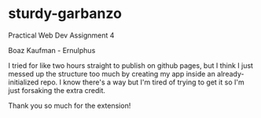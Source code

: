 # sturdy-garbanzo
Practical Web Dev Assignment 4

Boaz Kaufman - Ernulphus

I tried for like two hours straight to publish on github pages, but I think I just messed up the structure too much by creating my app inside an already-initialized repo. I know there's a way but I'm tired of trying to get it so I'm just forsaking the extra credit.

Thank you so much for the extension!
